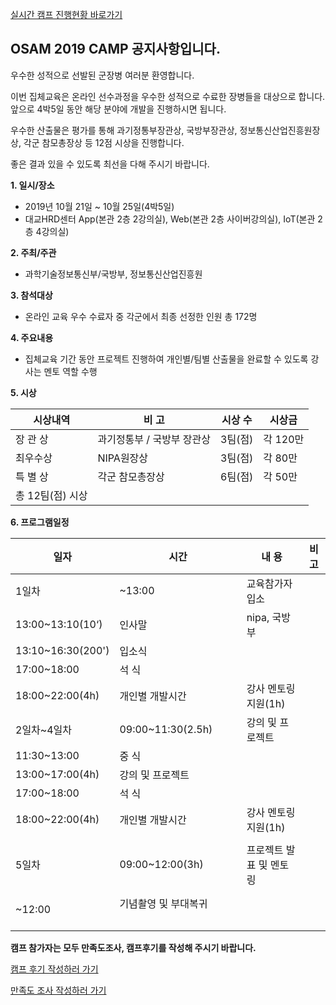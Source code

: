 [ 실시간 캠프 진행현황 바로가기](https://osam2019.github.io/notice/)

## OSAM 2019 CAMP 공지사항입니다.

우수한 성적으로 선발된 군장병 여러분 환영합니다.

이번 집체교육은 온라인 선수과정을 우수한 성적으로 수료한 장병들을 대상으로 합니다. 앞으로 4박5일 동안 해당 분야에 개발을 진행하시면 됩니다.

우수한 산출물은 평가를 통해 과기정통부장관상, 국방부장관상, 정보통신산업진흥원장상, 각군 참모총장상 등 12점 시상을 진행합니다.

좋은 결과 있을 수 있도록 최선을 다해 주시기 바랍니다.

**1. 일시/장소**

- 2019년 10월 21일 ~ 10월 25일(4박5일)
- 대교HRD센터 App(본관 2층 2강의실), Web(본관 2층 사이버강의실), IoT(본관 2층 4강의실)

**2. 주최/주관**

- 과학기술정보통신부/국방부, 정보통신산업진흥원

**3. 참석대상**

- 온라인 교육 우수 수료자 중 각군에서 최종 선정한 인원 총 172명

**4. 주요내용**

- 집체교육 기간 동안 프로젝트 진행하여 개인별/팀별 산출물을 완료할 수 있도록 강사는 멘토 역할 수행

**5. 시상**

| 시상내역         | 비 고                      | 시상 수 | 시상금   |
| ---------------- | -------------------------- | ------- | -------- |
| 장 관 상         | 과기정통부 / 국방부 장관상 | 3팀(점) | 각 120만 |
| 최우수상         | NIPA원장상                 | 3팀(점) | 각 80만  |
| 특 별 상         | 각군 참모총장상            | 6팀(점) | 각 50만  |
| 총 12팀(점) 시상 |                            |         |          |

**6. 프로그램일정**

| 일자              | 시간                                             | 내 용                                   | 비 고 |
| ----------------- | ------------------------------------------------ | --------------------------------------- | ----- |
| 1일차             | ~13:00                                           | 교육참가자 입소                         |       |
| 13:00~13:10(10‘)  | 인사말                                           | nipa, 국방부                            |       |
| 13:10~16:30(200') | 입소식                                           |                                         |       |
| 17:00~18:00       | 석 식                                            |                                         |       |
| 18:00~22:00(4h)   | 개인별 개발시간                                  | 강사 멘토링 지원(1h)                    |       |
| 2일차~4일차       | 09:00~11:30(2.5h)                                | 강의 및 프로젝트                        |       |
| 11:30~13:00       | 중 식                                            |                                         |       |
| 13:00~17:00(4h)   | 강의 및 프로젝트                                 |                                         |       |
| 17:00~18:00       | 석 식                                            |                                         |       |
| 18:00~22:00(4h)   | 개인별 개발시간                                  | 강사 멘토링 지원(1h)                    |       |
|                   |                                                  |                                         |       |
| 5일차             | 09:00~12:00(3h)                                  | 프로젝트 발표 및 멘토링                 |       |
| ~12:00            | 기념촬영 및 부대복귀                             |                                         |       |

**캠프 참가자는 모두 만족도조사, 캠프후기를 작성해 주시기 바랍니다.**

[캠프 후기 작성하러 가기](http://osam.kr/osam/collective/boards/3)

[만족도 조사 작성하러 가기](https://docs.google.com/a/osskorea.org/forms/d/1ImEbtXVy91uBtqeZRVRQAt9HQzD8viLtfzirCThbcRs/prefill)
